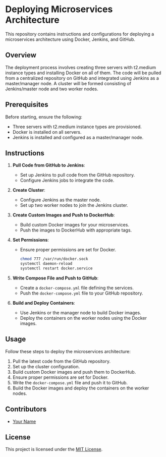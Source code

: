# Deploying Microservices Architecture

This repository contains instructions and configurations for deploying a microservices architecture using Docker, Jenkins, and GitHub.

## Overview

The deployment process involves creating three servers with t2.medium instance types and installing Docker on all of them. The code will be pulled from a centralized repository on GitHub and integrated using Jenkins as a master/manager node. A cluster will be formed consisting of Jenkins/master node and two worker nodes.

## Prerequisites

Before starting, ensure the following:

- Three servers with t2.medium instance types are provisioned.
- Docker is installed on all servers.
- Jenkins is installed and configured as a master/manager node.

## Instructions

1. **Pull Code from GitHub to Jenkins**:
   - Set up Jenkins to pull code from the GitHub repository.
   - Configure Jenkins jobs to integrate the code.

2. **Create Cluster**:
   - Configure Jenkins as the master node.
   - Set up two worker nodes to join the Jenkins cluster.

3. **Create Custom Images and Push to DockerHub**:
   - Build custom Docker images for your microservices.
   - Push the images to DockerHub with appropriate tags.

4. **Set Permissions**:
   - Ensure proper permissions are set for Docker.
     ```bash
     chmod 777 /var/run/docker.sock
     systemctl daemon-reload
     systemctl restart docker.service
     ```

5. **Write Compose File and Push to GitHub**:
   - Create a `docker-compose.yml` file defining the services.
   - Push the `docker-compose.yml` file to your GitHub repository.

6. **Build and Deploy Containers**:
   - Use Jenkins or the manager node to build Docker images.
   - Deploy the containers on the worker nodes using the Docker images.

## Usage

Follow these steps to deploy the microservices architecture:

1. Pull the latest code from the GitHub repository.
2. Set up the cluster configuration.
3. Build custom Docker images and push them to DockerHub.
4. Ensure proper permissions are set for Docker.
5. Write the `docker-compose.yml` file and push it to GitHub.
6. Build the Docker images and deploy the containers on the worker nodes.

## Contributors

- [Your Name](https://github.com/CanisCoder)

## License

This project is licensed under the [MIT License](LICENSE).
